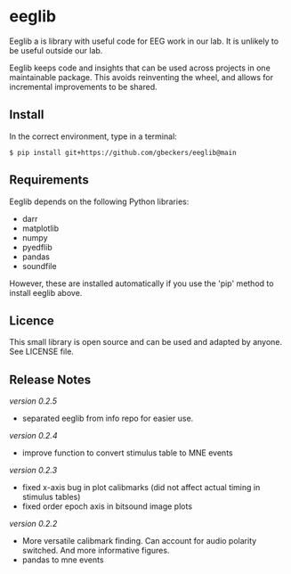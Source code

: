 eeglib
======

Eeglib a is library with useful code for EEG work in our lab. It is unlikely 
to be useful outside our lab.

Eeglib keeps code and insights that can be used across projects in one 
maintainable package. This avoids reinventing the wheel, and allows for 
incremental improvements to be shared.


Install
-------
In the correct environment, type in a terminal:
```
$ pip install git+https://github.com/gbeckers/eeglib@main
``` 

Requirements
------------
Eeglib depends on the following Python libraries:

* darr
* matplotlib
* numpy
* pyedflib
* pandas
* soundfile

However, these are installed automatically if you use the 'pip' method to install eeglib above.

Licence
-------
This small library is open source and can be used and adapted by anyone. See 
LICENSE file.

Release Notes
-------------
*version 0.2.5*
- separated eeglib from info repo for easier use.

*version 0.2.4*
- improve function to convert stimulus table to MNE events

*version 0.2.3*
- fixed x-axis bug in plot calibmarks (did not affect actual timing in stimulus tables)
- fixed order epoch axis in bitsound image plots

*version 0.2.2*
- More versatile calibmark finding. Can account for audio polarity switched. And more informative figures.
- pandas to mne events 

